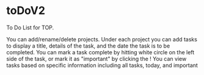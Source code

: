 # toDoV2

To Do List for TOP.

You can add/rename/delete projects. 
Under each project you can add tasks to display a title, details of the task, and the date the task is to be completed. 
You can mark a task complete by hitting white circle on the left side of the task, or mark it as "important" by clicking the !
You can view tasks based on specific information including all tasks, today, and important
